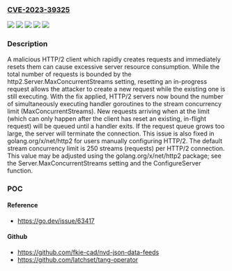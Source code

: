 ### [CVE-2023-39325](https://cve.mitre.org/cgi-bin/cvename.cgi?name=CVE-2023-39325)
![](https://img.shields.io/static/v1?label=Product&message=golang.org%2Fx%2Fnet%2Fhttp2&color=blue)
![](https://img.shields.io/static/v1?label=Product&message=net%2Fhttp&color=blue)
![](https://img.shields.io/static/v1?label=Version&message=0%3C%200.17.0%20&color=brighgreen)
![](https://img.shields.io/static/v1?label=Version&message=0%3C%201.20.10%20&color=brighgreen)
![](https://img.shields.io/static/v1?label=Vulnerability&message=CWE-400%3A%20Uncontrolled%20Resource%20Consumption&color=brighgreen)

### Description

A malicious HTTP/2 client which rapidly creates requests and immediately resets them can cause excessive server resource consumption. While the total number of requests is bounded by the http2.Server.MaxConcurrentStreams setting, resetting an in-progress request allows the attacker to create a new request while the existing one is still executing. With the fix applied, HTTP/2 servers now bound the number of simultaneously executing handler goroutines to the stream concurrency limit (MaxConcurrentStreams). New requests arriving when at the limit (which can only happen after the client has reset an existing, in-flight request) will be queued until a handler exits. If the request queue grows too large, the server will terminate the connection. This issue is also fixed in golang.org/x/net/http2 for users manually configuring HTTP/2. The default stream concurrency limit is 250 streams (requests) per HTTP/2 connection. This value may be adjusted using the golang.org/x/net/http2 package; see the Server.MaxConcurrentStreams setting and the ConfigureServer function.

### POC

#### Reference
- https://go.dev/issue/63417

#### Github
- https://github.com/fkie-cad/nvd-json-data-feeds
- https://github.com/latchset/tang-operator

